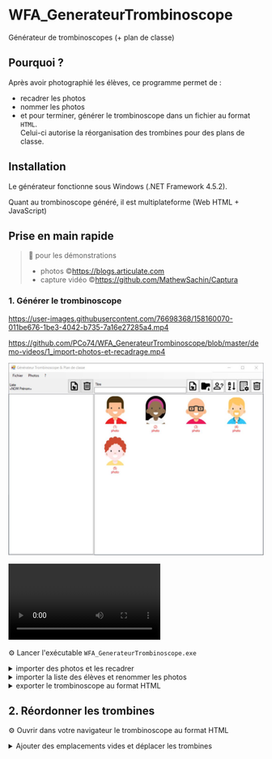 # WFA_GenerateurTrombinoscope
Générateur de trombinoscopes (+ plan de classe)

## Pourquoi ?
Après avoir photographié les élèves, ce programme permet de :
- recadrer les photos
- nommer les photos
- et pour terminer, générer le trombinoscope dans un fichier au format `HTML`.  
  Celui-ci autorise la réorganisation des trombines pour des plans de classe.

## Installation
Le générateur fonctionne sous Windows (.NET Framework 4.5.2).

Quant au trombinoscope généré, il est multiplateforme (Web HTML + JavaScript)

## Prise en main rapide

> 🙏 pour les démonstrations
> - photos ©<a href="https://blogs.articulate.com/les-essentiels-du-elearning/lot-de-personnages-flat-design-gratuit/">https://blogs.articulate.com</a></li>
> - capture vidéo ©<a href="https://github.com/MathewSachin/Captura">https://github.com/MathewSachin/Captura</a></li>

### 1. Générer le trombinoscope




https://user-images.githubusercontent.com/76698368/158160070-011be676-1be3-4042-b735-7a16e27285a4.mp4



https://github.com/PCo74/WFA_GenerateurTrombinoscope/blob/master/demo-videos/1_import-photos-et-recadrage.mp4

![Demo Vidéo 1](https://github.com/PCo74/WFA_GenerateurTrombinoscope/blob/master/demo-videos/1_ecran-final.jpg)

![Démo1](https://github.com/PCo74/WFA_GenerateurTrombinoscope/blob/master/demo-videos/1_import-photos-et-recadrage.mp4)


<p>⚙ Lancer l'exécutable <code>WFA_GenerateurTrombinoscope.exe</code></p>
<details>
<summary>importer des photos et les recadrer</summary>
[![Demo CountPages alpha](https://github.com/PCo74/WFA_GenerateurTrombinoscope/blob/master/demo-videos/1_ecran-final.jpg)](https://github.com/PCo74/WFA_GenerateurTrombinoscope/blob/master/demo-videos/1_import-photos-et-recadrage.mp4)

demo-videos/1_import-photos-et-recadrage.mp4

<p> <video poster="demo-videos/1_ecran-final.jpg" alt="cliquer pour lancer la vidéo"
  controls="controls" src="demo-videos/1_import-photos-et-recadrage.mp4"></video>
</p>
</details>
<details>
<summary>importer la liste des élèves et renommer les photos</summary>
<p> <video poster="demo-videos/2_ecran-final.jpg" alt="cliquer pour lancer la vidéo"
  controls="controls" src="demo-videos/2_import-liste-et-nommage.mp4"></video>
</p>
</details>
<details>
<summary>exporter le trombinoscope au format HTML</summary>
<p> <video poster="demo-videos/3_ecran-final.jpg" alt="cliquer pour lancer la vidéo"
  controls="controls" src="demo-videos/3_export-trombi-html.mp4"></video>
</p>
</details>
<h2>2. Réordonner les trombines</h2>
<p>⚙ Ouvrir dans votre navigateur le trombinoscope au format HTML</p>
<details>
<summary>Ajouter des emplacements vides et déplacer les trombines</summary>
<p> <video poster="demo-videos/4_ecran-final.jpg" alt="cliquer pour lancer la vidéo"
  controls="controls" src="demo-videos/4_plan-classe-html.mp4"></video>
</p>
</details>
